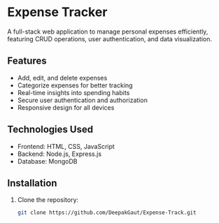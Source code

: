 # Expense Tracker

A full-stack web application to manage personal expenses efficiently, featuring CRUD operations, user authentication, and data visualization.

## Features
- Add, edit, and delete expenses
- Categorize expenses for better tracking
- Real-time insights into spending habits
- Secure user authentication and authorization
- Responsive design for all devices

## Technologies Used
- Frontend: HTML, CSS, JavaScript
- Backend: Node.js, Express.js
- Database: MongoDB

## Installation
1. Clone the repository:
   ```bash
   git clone https://github.com/DeepakGaut/Expense-Track.git
